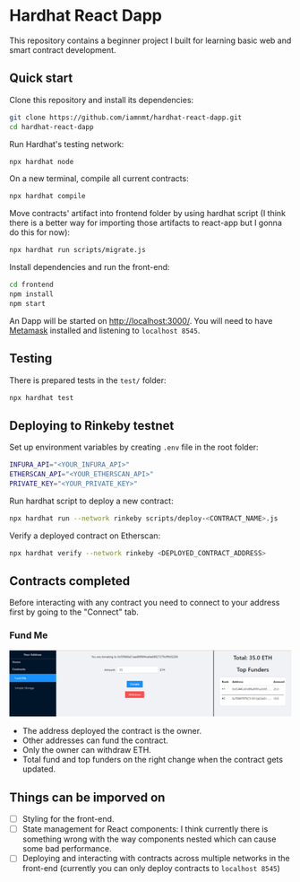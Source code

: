 # Hardhat React Dapp

This repository contains a beginner project I built for learning basic web and smart contract development.

## Quick start

Clone this repository and install its dependencies:

```sh
git clone https://github.com/iamnmt/hardhat-react-dapp.git
cd hardhat-react-dapp
```

Run Hardhat's testing network:

```sh
npx hardhat node
```

On a new terminal, compile all current contracts:

```sh
npx hardhat compile
```

Move contracts' artifact into frontend folder by using hardhat script (I think there is a better way for importing those artifacts to react-app but I gonna do this for now):

```sh
npx hardhat run scripts/migrate.js
```

Install dependencies and run the front-end:

```sh
cd frontend
npm install
npm start
```

An Dapp will be started on [http://localhost:3000/](http://localhost:3000/). You will
need to have [Metamask](https://metamask.io) installed and listening to `localhost 8545`.

## Testing

There is prepared tests in the `test/` folder:
```sh
npx hardhat test
```

## Deploying to Rinkeby testnet

Set up environment variables by creating `.env` file in the root folder:

```sh
INFURA_API="<YOUR_INFURA_API>"
ETHERSCAN_API="<YOUR_ETHERSCAN_API>"
PRIVATE_KEY="<YOUR_PRIVATE_KEY>"
```

Run hardhat script to deploy a new contract:

```sh
npx hardhat run --network rinkeby scripts/deploy-<CONTRACT_NAME>.js
```

Verify a deployed contract on Etherscan:

```sh
npx hardhat verify --network rinkeby <DEPLOYED_CONTRACT_ADDRESS>
```

## Contracts completed
Before interacting with any contract you need to connect to your address first by going to the "Connect" tab.
### Fund Me

![FundMe](img/fundme.png)

- The address deployed the contract is the owner.
- Other addresses can fund the contract.
- Only the owner can withdraw ETH.
- Total fund and top funders on the right change when the contract gets updated.

## Things can be imporved on

- [ ] Styling for the front-end.
- [ ] State management for React components: I think currently there is something wrong with the way components nested which can cause some bad performance.
- [ ] Deploying and interacting with contracts across multiple networks in the front-end (currently you can only deploy contracts to `localhost 8545`)